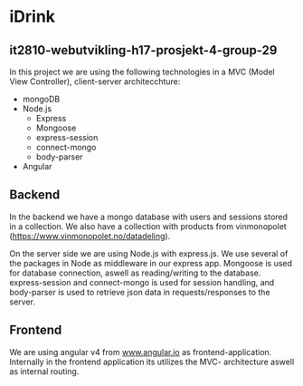 # iDrink
## it2810-webutvikling-h17-prosjekt-4-group-29

In this project we are using the following technologies in a MVC (Model View Controller), client-server architecchture:
- mongoDB
- Node.js
  * Express
  * Mongoose
  * express-session
  * connect-mongo
  * body-parser
- Angular

## Backend

In the backend we have a mongo database with users and sessions stored in a collection. We also have a collection with products from vinmonopolet (https://www.vinmonopolet.no/datadeling).

On the server side we are using Node.js with express.js. We use several of the packages in Node as middleware in our express app. Mongoose is used for database connection, aswell as reading/writing to the database. express-session and connect-mongo is used for session handling, and body-parser is used to retrieve json data in requests/responses to the server. 

## Frontend

We are using angular v4 from www.angular.io as frontend-application. Internally in the frontend application its utilizes the MVC- architecture aswell as internal routing.



